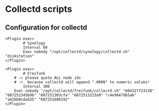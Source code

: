 Collectd scripts
================

Configuration for collectd
--------------------------

```
<Plugin exec>
        # Synology
        Interval 60
        Exec nobody "/opt/collectd/synology/collectd.sh"  "diskstation"
</Plugin>

<Plugin exec>
        # Freifunk
	# -> please quote ALL node ids
	# ->  because collectd will append ".0000" to numeric values!
        Interval 300
	Exec nobody "/opt/collectd/freifunk/collectd.sh" "60e327f23138" "687251345b9b" "687251303cfa" "6872513223a9" "c4e9847db5a6" "a42bb0cdad35" "687251608192"
</Plugin>
```
